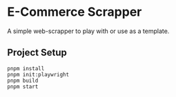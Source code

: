 # E-Commerce Scrapper

A simple web-scrapper to play with or use as a template.

## Project Setup

```shell
pnpm install
pnpm init:playwright
pnpm build
pnpm start
```
